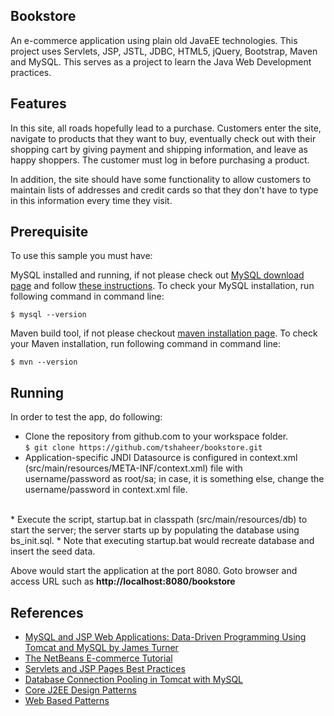 ## Bookstore
An e-commerce application using plain old JavaEE technologies. This project uses Servlets, JSP, JSTL, JDBC, HTML5, jQuery, Bootstrap, Maven and MySQL. This serves as a project to learn the Java Web Development practices.

## Features
In this site, all roads hopefully lead to a purchase. Customers enter the site, navigate to products that they want to buy, eventually check out with their shopping cart by giving payment and shipping information, and leave as happy shoppers. The customer must log in before purchasing a product.

In addition, the site should have some functionality to allow customers to maintain lists of addresses and credit cards so that they don't have to type in this information every time they visit.

## Prerequisite	
To use this sample you must have:

MySQL installed and running, if not please check out [MySQL download page](https://dev.mysql.com/downloads/installer/) and follow [these instructions](http://dev.mysql.com/doc/refman/5.7/en/installing.html).
To check your MySQL installation, run following command in command line:

```
$ mysql --version
```
Maven build tool, if not please checkout [maven installation page](https://maven.apache.org/install.html).
To check your Maven installation, run following command in command line:

```
$ mvn --version
```
## Running
In order to test the app, do following:
* Clone the repository from github.com to your workspace folder. <br /> 
`$ git clone https://github.com/tshaheer/bookstore.git`
* Application-specific JNDI Datasource is configured in context.xml (src/main/resources/META-INF/context.xml) file with username/password as root/sa; in case, it is something else, change the username/password in context.xml file.
 <br />
* Execute the script, startup.bat in classpath (src/main/resources/db) to start the server; the server starts up by populating the database using bs_init.sql.
* Note that executing startup.bat would recreate database and insert the seed data. 

Above would start the application at the port 8080. Goto browser and access URL such as **http://localhost:8080/bookstore**

## References
* [MySQL and JSP Web Applications: Data-Driven Programming Using Tomcat and MySQL by James Turner](https://flylib.com/books/en/3.378.1/)
* [The NetBeans E-commerce Tutorial](https://netbeans.org/kb/docs/javaee/ecommerce/design.html)
* [Servlets and JSP Pages Best Practices](http://www.oracle.com/technetwork/articles/java/servlets-jsp-140445.html)
* [Database Connection Pooling in Tomcat with MySQL](https://www.ntu.edu.sg/home/ehchua/programming/java/JavaWebDBApp.html)
* [Core J2EE Design Patterns](http://www.corej2eepatterns.com/)
* [Web Based Patterns](https://stackoverflow.com/questions/3541077/design-patterns-web-based-applications)

